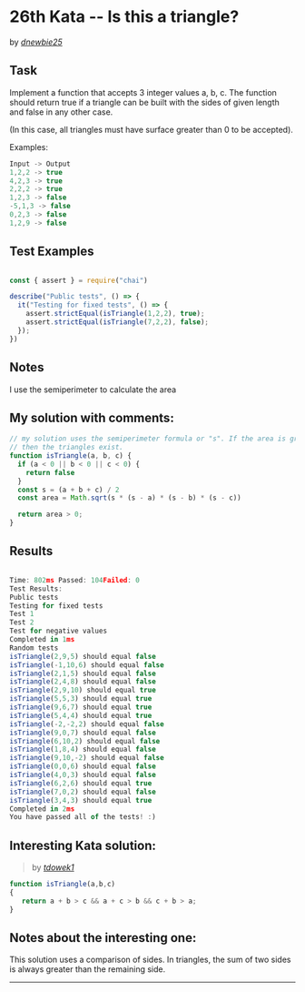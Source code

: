 # 26th Kata -- Is this a triangle?





by *[dnewbie25](https://www.codewars.com/users/dnewbie25)*


## Task

Implement a function that accepts 3 integer values a, b, c. The function should return true if a triangle can be built with the sides of given length and false in any other case.

(In this case, all triangles must have surface greater than 0 to be accepted).

Examples:
```js
Input -> Output
1,2,2 -> true
4,2,3 -> true
2,2,2 -> true
1,2,3 -> false
-5,1,3 -> false
0,2,3 -> false
1,2,9 -> false
```


## Test Examples

```js

const { assert } = require("chai")

describe("Public tests", () => {
  it("Testing for fixed tests", () => {
    assert.strictEqual(isTriangle(1,2,2), true);
    assert.strictEqual(isTriangle(7,2,2), false);
  });
})

```


## Notes

I use the semiperimeter to calculate the area

## My solution with comments:

```js
// my solution uses the semiperimeter formula or "s". If the area is greater than 0,
// then the triangles exist. 
function isTriangle(a, b, c) {
  if (a < 0 || b < 0 || c < 0) {
    return false
  }
  const s = (a + b + c) / 2
  const area = Math.sqrt(s * (s - a) * (s - b) * (s - c))

  return area > 0;
}
```


## Results

```js

Time: 802ms Passed: 104Failed: 0
Test Results:
Public tests
Testing for fixed tests
Test 1
Test 2
Test for negative values
Completed in 1ms
Random tests
isTriangle(2,9,5) should equal false
isTriangle(-1,10,6) should equal false
isTriangle(2,1,5) should equal false
isTriangle(2,4,8) should equal false
isTriangle(2,9,10) should equal true
isTriangle(5,5,3) should equal true
isTriangle(9,6,7) should equal true
isTriangle(5,4,4) should equal true
isTriangle(-2,-2,2) should equal false
isTriangle(9,0,7) should equal false
isTriangle(6,10,2) should equal false
isTriangle(1,8,4) should equal false
isTriangle(9,10,-2) should equal false
isTriangle(0,0,6) should equal false
isTriangle(4,0,3) should equal false
isTriangle(6,2,6) should equal true
isTriangle(7,0,2) should equal false
isTriangle(3,4,3) should equal true
Completed in 2ms
You have passed all of the tests! :)
```

## Interesting Kata solution:
> by *[tdowek1](https://www.codewars.com/kata/reviews/5661cc7edaed5a2473000155/groups/569634ccf9ac7a12fd000002)*

```js
function isTriangle(a,b,c)
{
   return a + b > c && a + c > b && c + b > a;
}
```

## Notes about the interesting one:

This solution uses a comparison of sides. In triangles, the sum of two sides is always greater than the remaining side.

---